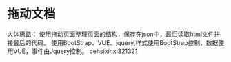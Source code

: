 # 拖动文档
 大体思路：
 使用拖动页面整理页面的结构，保存在json中，最后读取html文件拼接最后的代码。
 使用BootStrap、VUE、jquery,样式使用BootStrap控制，数据使用VUE，事件由Jquery控制。
 cehsixinxi321321
